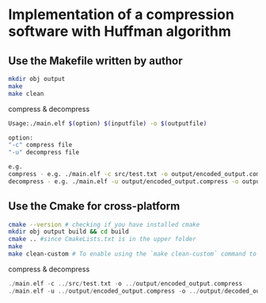 # Implementation of a compression software with Huffman algorithm

## Use the Makefile written by author

```bash
mkdir obj output
make
make clean
```

compress & decompress

```bash
Usage:./main.elf $(option) $(inputfile) -o $(outputfile)

option:
"-c" compress file
"-u" decompress file

e.g.
compress - e.g. ./main.elf -c src/test.txt -o output/encoded_output.compress
decompress - e.g. ./main.elf -u output/encoded_output.compress -o output/decoded_output.txt
```  

## Use the Cmake for cross-platform

```zsh
cmake --version # checking if you have installed cmake
mkdir obj output build && cd build
cmake .. #since CmakeLists.txt is in the upper folder 
make
make clean-custom # To enable using the `make clean-custom` command to clean up custom files,
```

compress & decompress

```cpp
./main.elf -c ../src/test.txt -o ../output/encoded_output.compress
./main.elf -u ../output/encoded_output.compress -o ../output/decoded_output.txt
```  
